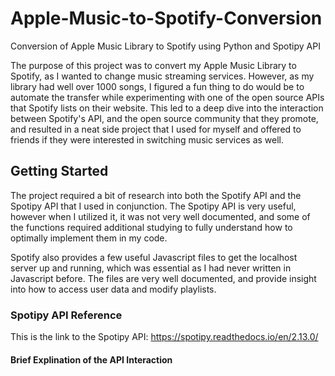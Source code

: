 # Apple-Music-to-Spotify-Conversion
Conversion of Apple Music Library to Spotify using Python and Spotipy API

The purpose of this project was to convert my Apple Music Library to Spotify, as I wanted to change music streaming services. 
However, as my library had well over 1000 songs, I figured a fun thing to do would be to automate the transfer while experimenting 
with one of the open source APIs that Spotify lists on their website. This led to a deep dive into the interaction between 
Spotify's API, and the open source community that they promote, and resulted in a neat side project that I used for myself
and offered to friends if they were interested in switching music services as well. 



## Getting Started

The project required a bit of research into both the Spotify API and the Spotipy API that I used in conjunction.
The Spotipy API is very useful, however when I utilized it, it was not very well documented, and some of the functions required 
additional studying to fully understand how to optimally implement them in my code.

Spotify also provides a few useful Javascript files to get the localhost server up and running, which was essential as I had never 
written in Javascript before. The files are very well documented, and provide insight into how to access user data and modify playlists.


### Spotipy API Reference

This is the link to the Spotipy API: https://spotipy.readthedocs.io/en/2.13.0/


#### Brief Explination of the API Interaction

